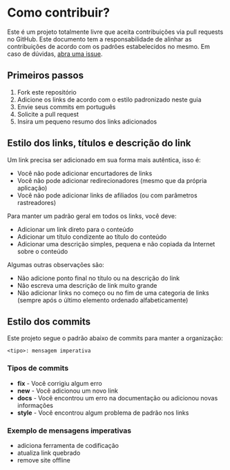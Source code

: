 # Como contribuir?
Este é um projeto totalmente livre que aceita contribuições via pull requests no GitHub. Este documento tem a responsabilidade de alinhar as contribuições de acordo com os padrões estabelecidos no mesmo. Em caso de dúvidas, [abra uma issue](https://github.com/gabrielcmarinho/links-uteis/issues/new).

## Primeiros passos
1. Fork este repositório
2. Adicione os links de acordo com o estilo padronizado neste guia
3. Envie seus commits em português
4. Solicite a pull request
5. Insira um pequeno resumo dos links adicionados

## Estilo dos links, títulos e descrição do link
Um link precisa ser adicionado em sua forma mais autêntica, isso é:
- Você não pode adicionar encurtadores de links
- Você não pode adicionar redirecionadores (mesmo que da própria aplicação)
- Você não pode adicionar links de afiliados (ou com parâmetros rastreadores)

Para manter um padrão geral em todos os links, você deve:
- Adicionar um link direto para o conteúdo
- Adicionar um título condizente ao título do conteúdo
- Adicionar uma descrição simples, pequena e não copiada da Internet sobre o conteúdo

Algumas outras observações são:
- Não adicione ponto final no título ou na descrição do link
- Não escreva uma descrição de link muito grande
- Não adicionar links no começo ou no fim de uma categoria de links (sempre após o último elemento ordenado alfabeticamente)

## Estilo dos commits
Este projeto segue o padrão abaixo de commits para manter a organização:

`<tipo>: mensagem imperativa`
### Tipos de commits
- **fix** - Você corrigiu algum erro
- **new** - Você adicionou um novo link
- **docs** - Você encontrou um erro na documentação ou adicionou novas informações
- **style** - Você encontrou algum problema de padrão nos links

### Exemplo de mensagens imperativas
- adiciona ferramenta de codificação
- atualiza link quebrado
- remove site offline
